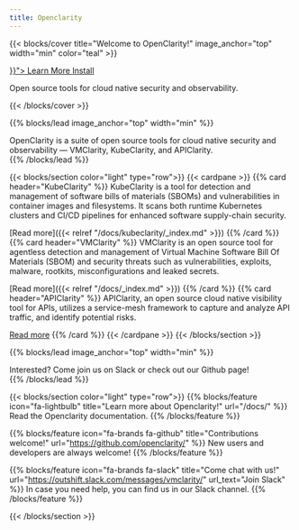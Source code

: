 ```yaml
---
title: Openclarity
---
```


{{< blocks/cover title="Welcome to OpenClarity!" image_anchor="top" width="min" color="teal" >}}
<div class="mx-auto">
	<a class="btn btn-lg btn-primary mr-3 mb-4" href="{{< relref "/docs/" >}}">
		Learn More <i class="fa-solid fa-circle-right ml-2"></i>
	</a>
	<a class="btn btn-lg btn-secondary mr-3 mb-4" href="/docs/user-guide/">
		Install <i class="fa-brands fa-github ml-2 "></i>
	</a>
	<p class="lead mt-5">Open source tools for cloud native security and observability.</p>
</div>
{{< /blocks/cover >}}

{{% blocks/lead image_anchor="top" width="min" %}}
<div class="main-lead">
OpenClarity is a suite of open source tools for cloud native security and observability — VMClarity, KubeClarity, and APIClarity.
</div>
{{% /blocks/lead %}}

{{< blocks/section color="light" type="row">}}
{{< cardpane >}}
  {{% card header="KubeClarity" %}}
  KubeClarity is a tool for detection and management of software bills of materials (SBOMs) and vulnerabilities in container images and filesystems. It scans both runtime Kubernetes clusters and CI/CD pipelines for enhanced software supply-chain security.

  [Read more]({{< relref "/docs/kubeclarity/_index.md" >}})
  {{% /card %}}
  {{% card header="VMClarity" %}}
  VMClarity is an open source tool for agentless detection and management of Virtual Machine Software Bill Of Materials (SBOM) and security threats such as vulnerabilities, exploits, malware, rootkits, misconfigurations and leaked secrets.

  [Read more]({{< relref "/docs/_index.md" >}})
  {{% /card %}}
  {{% card header="APIClarity" %}}
  APIClarity, an open source cloud native visibility tool for APIs, utilizes a service-mesh framework to capture and analyze API traffic, and identify potential risks.

  [Read more](https://apiclarity.io)
  {{% /card %}}
{{< /cardpane >}}
{{< /blocks/section >}}

{{% blocks/lead image_anchor="top" width="min" %}}
<div class="main-lead">Interested? Come join us on Slack or check out our Github page!</div>
{{% /blocks/lead %}}

{{< blocks/section color="light" type="row">}}
{{% blocks/feature icon="fa-lightbulb" title="Learn more about Openclarity!" url="/docs/" %}}
Read the Openclarity documentation.
{{% /blocks/feature %}}

{{% blocks/feature icon="fa-brands fa-github" title="Contributions welcome!" url="https://github.com/openclarity/" %}}
New users and developers are always welcome!
{{% /blocks/feature %}}

{{% blocks/feature icon="fa-brands fa-slack" title="Come chat with us!" url="https://outshift.slack.com/messages/vmclarity/" url_text="Join Slack" %}}
In case you need help, you can find us in our Slack channel.
{{% /blocks/feature %}}

{{< /blocks/section >}}
